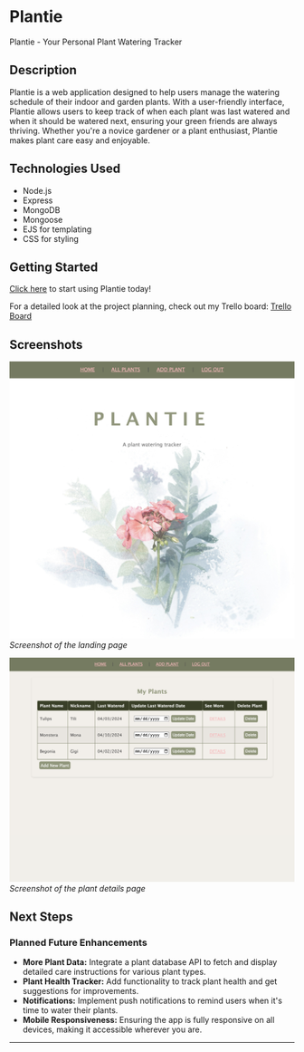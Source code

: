 # Plantie

Plantie - Your Personal Plant Watering Tracker

## Description
Plantie is a web application designed to help users manage the watering schedule of their indoor and garden plants. With a user-friendly interface, Plantie allows users to keep track of when each plant was last watered and when it should be watered next, ensuring your green friends are always thriving. Whether you're a novice gardener or a plant enthusiast, Plantie makes plant care easy and enjoyable.

## Technologies Used
- Node.js
- Express
- MongoDB
- Mongoose
- EJS for templating
- CSS for styling

## Getting Started
[Click here](https://plantie-880b8eedacd5.herokuapp.com) to start using Plantie today!

For a detailed look at the project planning, check out my Trello board:
[Trello Board](https://trello.com/invite/b/pHLMOyre/ATTIadfa8d321dfc753fc096e047b7b13e5d5621B452/plantie)

## Screenshots
![Landing Page](/public/images/landingpage.png)
*Screenshot of the landing page*

![Details Page](/public/images/allplants.png)
*Screenshot of the plant details page*

## Next Steps
### Planned Future Enhancements
- **More Plant Data:** Integrate a plant database API to fetch and display detailed care instructions for various plant types.
- **Plant Health Tracker:** Add functionality to track plant health and get suggestions for improvements.
- **Notifications:** Implement push notifications to remind users when it's time to water their plants.
- **Mobile Responsiveness:** Ensuring the app is fully responsive on all devices, making it accessible wherever you are.

---

